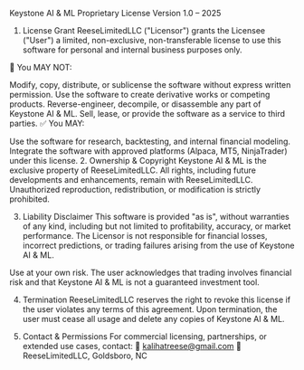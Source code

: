 Keystone AI & ML Proprietary License
Version 1.0 – 2025

1. License Grant
ReeseLimitedLLC ("Licensor") grants the Licensee ("User") a limited, non-exclusive, non-transferable license to use this software for personal and internal business purposes only.

🚫 You MAY NOT:

Modify, copy, distribute, or sublicense the software without express written permission.
Use the software to create derivative works or competing products.
Reverse-engineer, decompile, or disassemble any part of Keystone AI & ML.
Sell, lease, or provide the software as a service to third parties.
✅ You MAY:

Use the software for research, backtesting, and internal financial modeling.
Integrate the software with approved platforms (Alpaca, MT5, NinjaTrader) under this license.
2. Ownership & Copyright
Keystone AI & ML is the exclusive property of ReeseLimitedLLC. All rights, including future developments and enhancements, remain with ReeseLimitedLLC. Unauthorized reproduction, redistribution, or modification is strictly prohibited.

3. Liability Disclaimer
This software is provided "as is", without warranties of any kind, including but not limited to profitability, accuracy, or market performance. The Licensor is not responsible for financial losses, incorrect predictions, or trading failures arising from the use of Keystone AI & ML.

Use at your own risk. The user acknowledges that trading involves financial risk and that Keystone AI & ML is not a guaranteed investment tool.

4. Termination
ReeseLimitedLLC reserves the right to revoke this license if the user violates any terms of this agreement. Upon termination, the user must cease all usage and delete any copies of Keystone AI & ML.

5. Contact & Permissions
For commercial licensing, partnerships, or extended use cases, contact:
📧 kalihatreese@gmail.com
🏢 ReeseLimitedLLC, Goldsboro, NC

